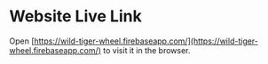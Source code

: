 # Website Live Link
Open [https://wild-tiger-wheel.firebaseapp.com/](https://wild-tiger-wheel.firebaseapp.com/) to visit it in the browser.
